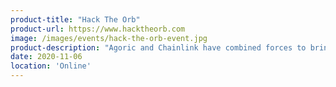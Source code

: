 ```yaml
---
product-title: "Hack The Orb"
product-url: https://www.hacktheorb.com
image: /images/events/hack-the-orb-event.jpg
product-description: "Agoric and Chainlink have combined forces to bring the market-leading oracle to Agoric's secure JavaScript smart contract platform. Channel your inner builder and Hack The Orb."  
date: 2020-11-06
location: 'Online'
---
```

